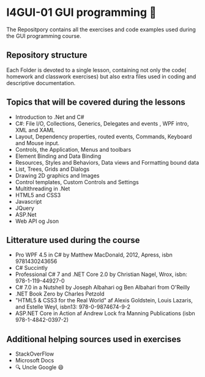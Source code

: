 # I4GUI-01 GUI programming :ghost:

The Repositpory contains all the exercises and code examples used during the GUI programming course.

## Repository structure

Each Folder is devoted to a single lesson, containing not only the code( homework and classwork exercises) but also extra files used in coding
and descriptive documentation.

## Topics that will be covered during the lessons

* Introduction to .Net and C#
* C#: File I/O, Collections, Generics, Delegates and events , WPF intro, XML and XAML
* Layout, Dependency properties, routed events, Commands, Keyboard and Mouse input.
* Controls, the Application, Menus and toolbars
* Element Binding and Data Binding
* Resources, Styles and Behaviors, Data views and Formatting bound data
* List, Trees, Grids and Dialogs
* Drawing 2D graphics and Images
* Control templates, Custom Controls and Settings
* Multithreading in .Net
* HTML5 and CSS3
* Javascript
* JQuery
* ASP.Net
* Web API og Json


## Litterature used during the course
 * Pro WPF 4.5 in C# by Matthew MacDonald, 2012, Apress, isbn 9781430243656
 * C# Succintly
 * Professional C# 7 and .NET Core 2.0 by Christian Nagel, Wrox, isbn: 978-1-119-44927-0
 * C# 7.0 in a Nutshell by Joseph Albahari og Ben Albahari from O'Reilly
 * .NET Book Zero by Charles Petzold
 *  "HTML5 & CSS3 for the Real World" af Alexis Goldstein, Louis Lazaris, and Estelle Weyl, isbn13: 978-0-9874674-9-2
 * ASP.NET Core in Action af Andrew Lock fra Manning Publications (isbn 978-1-4842-0397-2)
 

## Additional helping sources used in exercises
* StackOverFlow
* Microsoft Docs
* :mag:  Uncle Google :smile: 



